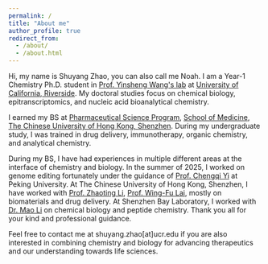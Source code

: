 ```yaml
---
permalink: /
title: "About me"
author_profile: true
redirect_from: 
  - /about/
  - /about.html
---
```


Hi, my name is Shuyang Zhao, you can also call me Noah. I am a Year-1 Chemistry Ph.D. student in [Prof. Yinsheng Wang's lab](https://wanglab.ucr.edu) at [University of California, Riverside](https://www.ucr.edu). My doctoral studies focus on chemical biology, epitranscriptomics, and nucleic acid bioanalytical chemistry.  

I earned my BS at [Pharmaceutical Science Program](https://med.cuhk.edu.cn/node/983), [School of Medicine](https://med.cuhk.edu.cn), [The Chinese University of Hong Kong, Shenzhen](https://cuhk.edu.cn). During my undergraduate study, I was trained in drug delivery, immunotherapy, organic chemistry, and analytical chemistry.  

During my BS, I have had experiences in multiple different areas at the interface of chemistry and biology. In the summer of 2025, I worked on genome editing fortunately under the guidance of [Prof. Chengqi Yi](https://www.yilab.org.cn) at Peking University. At The Chinese University of Hong Kong, Shenzhen, I have worked with [Prof. Zhaoting Li](https://zhaotingli.com), [Prof. Wing-Fu Lai](https://environment.leeds.ac.uk/faculty/staff/11935/dr-wing-fu-lai), mostly on biomaterials and drug delivery. At Shenzhen Bay Laboratory, I worked with [Dr. Mao Li](https://www.x-mol.com/groups/limao) on chemical biology and peptide chemistry. Thank you all for your kind and professional guidance. 

Feel free to contact me at shuyang.zhao[at]ucr.edu if you are also interested in combining chemistry and biology for advancing therapeutics and our understanding towards life sciences. 
